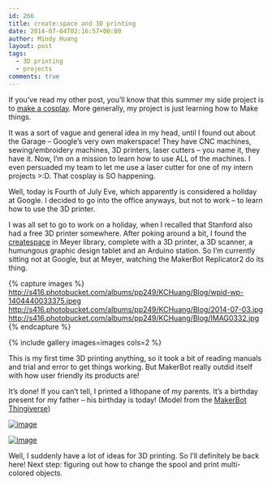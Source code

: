 ```yaml
---
id: 266
title: create:space and 3D printing
date: 2014-07-04T02:16:57+00:00
author: Mindy Huang
layout: post
tags:
  - 3D printing
  - projects
comments: true
---
```

If you&#8217;ve read my other post, you&#8217;ll know that this summer my side project is to [make a cosplay](http://mindyhuang.me/2014/06/09/cosplay/ "Cosplay???"). More generally, my project is just learning how to Make things.

It was a sort of vague and general idea in my head, until I found out about
the Garage &#8211; Google&#8217;s very own makerspace! They have CNC machines, sewing/embroidery machines, 3D printers, laser cutters &#8211; you name it, they have it. Now, I&#8217;m on a mission to learn how to use ALL of the machines. I even persuaded my team to let me use a laser cutter for one of my intern projects >:D. That cosplay is SO happening.

Well, today is Fourth of July Eve, which apparently is considered a holiday at Google. I decided to go into the office anyways, but not to work &#8211; to learn how to use the 3D printer.

I was all set to go to work on a holiday, when I recalled that Stanford also had a free 3D printer somewhere. After poking around a bit, I found the [createspace](http://acomp.stanford.edu/createspace/) in Meyer library, complete with a 3D printer, a 3D scanner, a humungous graphic design tablet and an Arduino station. So I&#8217;m currently sitting not at Google, but at Meyer, watching the MakerBot Replicator2 do its thing.
  
{% capture images %} 
http://s416.photobucket.com/albums/pp249/KCHuang/Blog/wpid-wp-1404440033375.jpeg http://s416.photobucket.com/albums/pp249/KCHuang/Blog/2014-07-03.jpg http://s416.photobucket.com/albums/pp249/KCHuang/Blog/IMAG0332.jpg
{% endcapture %}

{% include gallery images=images cols=2 %}

This is my first time 3D printing anything, so it took a bit of reading manuals and trial and error to get things working. But MakerBot really outdid itself with how user friendly its products are!

It&#8217;s done! If you can&#8217;t tell, I printed a lithopane of my parents. It&#8217;s a birthday present for my father &#8211; his birthday is today! (Model from the [MakerBot Thingiverse](http://www.thingiverse.com/thing:74322))

[<img class="alignnone size-full" title="wp-1404439952175" src="http://s416.photobucket.com/albums/pp249/KCHuang/Blog/wpid-wp-1404439952175.jpeg" alt="image" />](http://s416.photobucket.com/albums/pp249/KCHuang/Blog/wpid-wp-1404439952175.jpeg)

[<img class="alignnone size-full" title="wp-1404439905393" src="http://s416.photobucket.com/albums/pp249/KCHuang/Blog/wpid-wp-1404439905393.jpeg" alt="image" />](http://s416.photobucket.com/albums/pp249/KCHuang/Blog/wpid-wp-1404439905393.jpeg)

Well, I suddenly have a lot of ideas for 3D printing. So I&#8217;ll definitely be back here! Next step: figuring out how to change the spool and print multi-colored objects.
